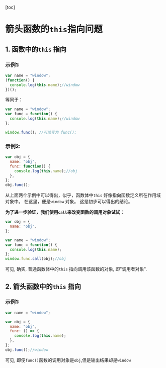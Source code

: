 [toc]

# 箭头函数的`this`指向问题

## 1. 函数中的`this` 指向

### 示例1:

```javascript
var name = "window";
(function() {
  console.log(this.name);//window
})();
```

等同于：

```javascript
var name = "window";
var func = function() {
  console.log(this.name);//window
};

window.func(); //可简写为 func();
```

### 示例2:

```javascript
var obj = {
  name: "obj",
  func: function() {
    console.log(this.name);//obj
  },
};
obj.func();
```



从上面两个示例中可以得出，似乎，函数体中`this` 好像指向函数定义所在作用域对象中。 在这里，便是`window` 对象。 这是初步可以得出的结论。 



**为了进一步验证，我们使用`call`来改变函数的调用对象试试：**

```javascript
var obj = {
  name: "obj",
};

var name = "window";
var func = function() {
  console.log(this.name);
};
window.func.call(obj);//obj
```

可见, 确实, 普通函数体中的`this` 指向调用该函数的对象, 即"调用者对象".



## 2. 箭头函数中的`this` 指向

### 示例1:

```javascript
var name = "window";

var obj = {
  name: "obj",
  func: () => {
    console.log(this.name);
  },
};
obj.func();//window
```

可见, 即便`func()`函数的调用对象是`obj`,但是输出结果却是`window` 
